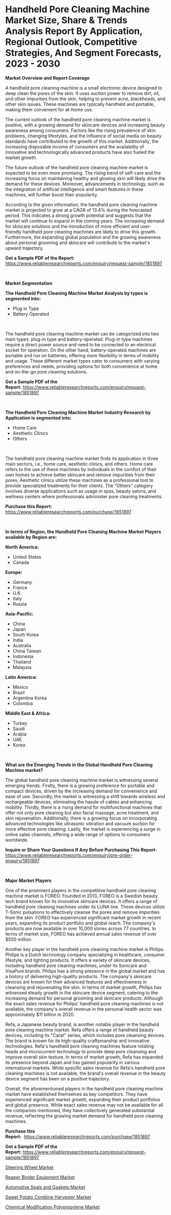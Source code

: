 <p><h1>Handheld Pore Cleaning Machine Market Size, Share & Trends Analysis Report By Application, Regional Outlook, Competitive Strategies, And Segment Forecasts, 2023 - 2030</h1></p><p><strong>Market Overview and Report Coverage</strong></p>
<p><p>A handheld pore cleaning machine is a small electronic device designed to deep clean the pores of the skin. It uses suction power to remove dirt, oil, and other impurities from the skin, helping to prevent acne, blackheads, and other skin issues. These machines are typically handheld and portable, making them convenient for at-home use.</p><p>The current outlook of the handheld pore cleaning machine market is positive, with a growing demand for skincare devices and increasing beauty awareness among consumers. Factors like the rising prevalence of skin problems, changing lifestyles, and the influence of social media on beauty standards have contributed to the growth of this market. Additionally, the increasing disposable income of consumers and the availability of innovative and technologically advanced products have also fueled the market growth.</p><p>The future outlook of the handheld pore cleaning machine market is expected to be even more promising. The rising trend of self-care and the increasing focus on maintaining healthy and glowing skin will likely drive the demand for these devices. Moreover, advancements in technology, such as the integration of artificial intelligence and smart features in these machines, will further boost their popularity.</p><p>According to the given information, the handheld pore cleaning machine market is projected to grow at a CAGR of 13.4% during the forecasted period. This indicates a strong growth potential and suggests that the market will continue to expand in the coming years. The increasing demand for skincare solutions and the introduction of more efficient and user-friendly handheld pore cleaning machines are likely to drive this growth. Furthermore, the expanding global population and the growing awareness about personal grooming and skincare will contribute to the market's upward trajectory.</p></p>
<p><strong>Get a Sample PDF of the Report:</strong> <a href="https://www.reliableresearchreports.com/enquiry/request-sample/1851897">https://www.reliableresearchreports.com/enquiry/request-sample/1851897</a></p>
<p>&nbsp;</p>
<p><strong>Market Segmentation</strong></p>
<p><strong>The Handheld Pore Cleaning Machine Market Analysis by types is segmented into:</strong></p>
<p><ul><li>Plug in Type</li><li>Battery Operated</li></ul></p>
<p>&nbsp;</p>
<p><p>The handheld pore cleaning machine market can be categorized into two main types: plug-in type and battery-operated. Plug-in type machines require a direct power source and need to be connected to an electrical socket for operation. On the other hand, battery-operated machines are portable and run on batteries, offering more flexibility in terms of mobility and usage. These different market types cater to consumers with varying preferences and needs, providing options for both convenience at home and on-the-go pore cleaning solutions.</p></p>
<p><strong>Get a Sample PDF of the Report:</strong>&nbsp;<a href="https://www.reliableresearchreports.com/enquiry/request-sample/1851897">https://www.reliableresearchreports.com/enquiry/request-sample/1851897</a></p>
<p>&nbsp;</p>
<p><strong>The Handheld Pore Cleaning Machine Market Industry Research by Application is segmented into:</strong></p>
<p><ul><li>Home Care</li><li>Aesthetic Clinics</li><li>Others</li></ul></p>
<p>&nbsp;</p>
<p><p>The handheld pore cleaning machine market finds its application in three main sectors, i.e., home care, aesthetic clinics, and others. Home care refers to the use of these machines by individuals in the comfort of their own homes to achieve better skincare and remove impurities from their pores. Aesthetic clinics utilize these machines as a professional tool to provide specialized treatments for their clients. The "Others" category involves diverse applications such as usage in spas, beauty salons, and wellness centers where professionals administer pore cleaning treatments.</p></p>
<p><strong>Purchase this Report:</strong>&nbsp; <a href="https://www.reliableresearchreports.com/purchase/1851897">https://www.reliableresearchreports.com/purchase/1851897</a></p>
<p>&nbsp;</p>
<p><strong>In terms of Region, the Handheld Pore Cleaning Machine Market Players available by Region are:</strong></p>
<p>
    <p> <strong> North America: </strong>
        <ul>
            <li>United States</li>
            <li>Canada</li>
        </ul>
        </p> 
    <p> <strong> Europe: </strong>
        <ul>
            <li>Germany</li>
            <li>France</li>
            <li>U.K.</li>
            <li>Italy</li>
            <li>Russia</li>
        </ul>
        </p> 
    <p> <strong> Asia-Pacific: </strong>
        <ul>
            <li>China</li>
            <li>Japan</li>
            <li>South Korea</li>
            <li>India</li>
            <li>Australia</li>
            <li>China Taiwan</li>
            <li>Indonesia</li>
            <li>Thailand</li>
            <li>Malaysia</li>
        </ul>
        </p> 
    <p> <strong> Latin America: </strong>
        <ul>
            <li>Mexico</li>
            <li>Brazil</li>
            <li>Argentina Korea</li>
            <li>Colombia</li>
        </ul>
        </p> 
    <p> <strong> Middle East & Africa: </strong>
        <ul>
            <li>Turkey</li>
            <li>Saudi</li>
            <li>Arabia</li>
            <li>UAE</li>
            <li>Korea</li>
        </ul>
    </p>
    </p>
<p>&nbsp;</p>
<p><strong>What are the Emerging Trends in the Global Handheld Pore Cleaning Machine market?</strong></p>
<p><p>The global handheld pore cleaning machine market is witnessing several emerging trends. Firstly, there is a growing preference for portable and compact devices, driven by the increasing demand for convenience and ease of use. Secondly, the market is witnessing a shift towards wireless and rechargeable devices, eliminating the hassle of cables and enhancing mobility. Thirdly, there is a rising demand for multifunctional machines that offer not only pore cleaning but also facial massage, acne treatment, and skin rejuvenation. Additionally, there is a growing focus on incorporating advanced technologies like ultrasonic vibration and vacuum suction for more effective pore cleaning. Lastly, the market is experiencing a surge in online sales channels, offering a wide range of options to consumers worldwide.</p></p>
<p><strong>Inquire or Share Your Questions If Any Before Purchasing This Report</strong>- <a href="https://www.reliableresearchreports.com/enquiry/pre-order-enquiry/1851897">https://www.reliableresearchreports.com/enquiry/pre-order-enquiry/1851897</a></p>
<p>&nbsp;</p>
<p><strong>Major Market Players</strong></p>
<p><p>One of the prominent players in the competitive handheld pore cleaning machine market is FOREO. Founded in 2013, FOREO is a Swedish beauty tech brand known for its innovative skincare devices. It offers a range of handheld pore cleaning machines under its LUNA line. These devices utilize T-Sonic pulsations to effectively cleanse the pores and remove impurities from the skin. FOREO has experienced significant market growth in recent years, expanding its product portfolio and global reach. The company's products are now available in over 10,000 stores across 77 countries. In terms of market size, FOREO has achieved annual sales revenue of over $500 million.</p><p>Another key player in the handheld pore cleaning machine market is Philips. Philips is a Dutch technology company specializing in healthcare, consumer lifestyle, and lighting products. It offers a variety of skincare devices, including handheld pore cleaning machines, under its Sonicare and VisaPure brands. Philips has a strong presence in the global market and has a history of delivering high-quality products. The company's skincare devices are known for their advanced features and effectiveness in cleansing and rejuvenating the skin. In terms of market growth, Philips has witnessed steady growth in the skincare device segment, catering to the increasing demand for personal grooming and skincare products. Although the exact sales revenue for Philips' handheld pore cleaning machines is not available, the company's overall revenue in the personal health sector was approximately $11 billion in 2020.</p><p>Refa, a Japanese beauty brand, is another notable player in the handheld pore cleaning machine market. Refa offers a range of handheld beauty devices, including its "Carat" series, which includes pore cleansing devices. The brand is known for its high-quality craftsmanship and innovative technologies. Refa's handheld pore cleaning machines feature rotating heads and microcurrent technology to provide deep pore cleansing and improve overall skin texture. In terms of market growth, Refa has expanded its presence beyond Japan and has gained popularity in various international markets. While specific sales revenue for Refa's handheld pore cleaning machines is not available, the brand's overall revenue in the beauty device segment has been on a positive trajectory.</p><p>Overall, the aforementioned players in the handheld pore cleaning machine market have established themselves as key competitors. They have experienced significant market growth, expanding their product portfolios and global presence. While exact sales revenue may not be available for all the companies mentioned, they have collectively generated substantial revenue, reflecting the growing market demand for handheld pore cleaning machines.</p></p>
<p><strong>Purchase this Report:</strong>&nbsp;&nbsp;<a href="https://www.reliableresearchreports.com/purchase/1851897">https://www.reliableresearchreports.com/purchase/1851897</a></p>
<p></p>
<p><strong>Get a Sample PDF of the Report:</strong>&nbsp;<a href="https://www.reliableresearchreports.com/enquiry/request-sample/1851897">https://www.reliableresearchreports.com/enquiry/request-sample/1851897</a></p>
<p><p><a href="https://www.linkedin.com/pulse/decoding-steering-wheel-market-deep-dive-latest-trends-segmentation-uw61f/">Steering Wheel Market</a></p><p><a href="https://github.com/abbypearson7765/Market-Research-Report-List-1/blob/main/reaper-binder-equipment-market.md">Reaper Binder Equipment Market</a></p><p><a href="https://www.linkedin.com/pulse/automotive-seals-gaskets-market-research-report-provides-tgrxf/">Automotive Seals and Gaskets Market</a></p><p><a href="https://github.com/grishafomin4852/Market-Research-Report-List-1/blob/main/sweet-potato-combine-harvester-market.md">Sweet Potato Combine Harvester Market</a></p><p><a href="https://medium.com/@scottford2001/chemical-modification-polypropylene-market-comprehensive-assessment-by-type-application-and-4d2cc205bd95">Chemical Modification Polypropylene Market</a></p></p>